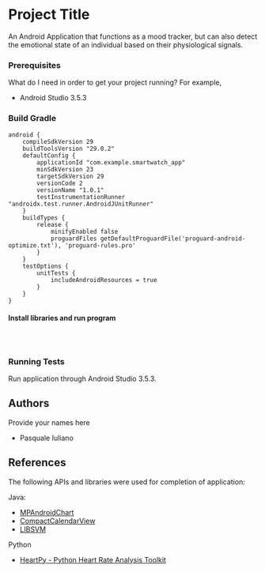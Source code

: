# Project Title
An Android Application that functions as a mood tracker, but can also 
detect the emotional state of an individual based on their physiological signals.

### Prerequisites
What do I need in order to get your project running? For example,
* Android Studio 3.5.3

### Build Gradle
```
android {
    compileSdkVersion 29
    buildToolsVersion "29.0.2"
    defaultConfig {
        applicationId "com.example.smartwatch_app"
        minSdkVersion 23
        targetSdkVersion 29
        versionCode 2
        versionName "1.0.1"
        testInstrumentationRunner "androidx.test.runner.AndroidJUnitRunner"
    }
    buildTypes {
        release {
            minifyEnabled false
            proguardFiles getDefaultProguardFile('proguard-android-optimize.txt'), 'proguard-rules.pro'
        }
    }
    testOptions {
        unitTests {
            includeAndroidResources = true
        }
    }
}
```

#### Install libraries and run program

```



```

### Running Tests
Run application through Android Studio 3.5.3.

## Authors
Provide your names here
* Pasquale Iuliano

## References
The following APIs and libraries were used for completion of application:

Java:
* [MPAndroidChart](https://github.com/PhilJay/MPAndroidChart)
* [CompactCalendarView](https://github.com/SundeepK/CompactCalendarView)
* [LIBSVM](https://www.csie.ntu.edu.tw/~cjlin/libsvm/)

Python
* [HeartPy - Python Heart Rate Analysis Toolkit](https://github.com/paulvangentcom/heartrate_analysis_python)















